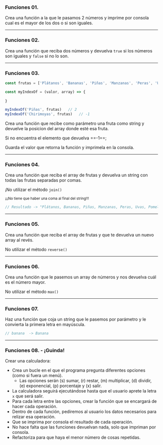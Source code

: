 ### **Funciones 01.**

Crea una función a la que le pasamos 2 números y imprime por consola cual es el mayor de los dos o si son iguales.

---

### **Funciones 02.**

Crea una función que reciba dos números y devuelva `true`  si los números son iguales y `false` si no lo son.

---

### **Funciones 03.**

```javascript
const frutas = ['Plátanos', 'Bananas', 'Piñas', 'Manzanas', 'Peras', 'Uvas', 'Pomelos'];

const myIndexOf = (valor, array) => {
    
}

myIndexOf('Piñas', frutas)   // 2
myIndexOf('Chirimoyas', frutas)   // -1
```

Crea una función que recibe como parámetro una fruta como string y devuelve la posicion del array donde esté esa fruta.

Si no encuentra el elemento que devuelva ==-1==;

Guarda el valor que retorna la función y imprimela en la consola.

---

### **Funciones 04.**

Crea una función que reciba el array de frutas y devuelva un string con todas las frutas separadas por comas.

¡No utilizar el método `join()`

<small>¡¡¡No tiene que haber una coma al final del string!!!</small>

```javascript
// Resultado -> "Plátanos, Bananas, Piñas, Manzanas, Peras, Uvas, Pomelos"
```



---

### **Funciones 05.**

Crea una función que reciba el array de frutas y que te devuelva un nuevo array al revés.

No utilizar el método `reverse()`

---

### **Funciones 06.**

Crea una función que le pasemos un array de números y nos devuelva cuál es el número mayor.

No utilizar el método `max()`

---

### **Funciones 07.**

Haz una función que coja un string que le pasemos por parámetro y le convierta la primera letra en mayúscula.

```javascript
// banana  -> Banana
```

---

### **Funciones 08. - ¡Guinda!**

Crear una calculadora:

* Crea un bucle en el que el programa pregunta diferentes opciones (como si fuera un menú). 
  * Las opciones serán (s) sumar, (r) restar, (m) multiplicar, (d) dividir, (e) exponencial, (p) porcentaje y (x) salir.
* La calculadora seguirá ejecutándose hasta que el usuario aprete la letra `x` que será salir.
* Para cada letra entre las opciones, crear la función que se encargará de hacer cada operación.
* Dentro de cada función, pediremos al usuario los datos necesarios para relizar esa operación.
* Que se imprima por consola el resultado de cada operación. 
* No hace falta que las funciones devuelvan nada, solo que impriman por consola.
* Refactoriza para que haya el menor número de cosas repetidas.